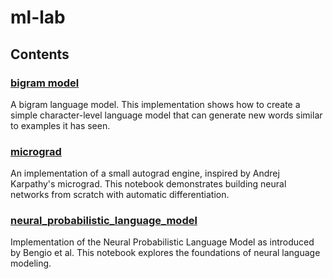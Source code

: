 # ml-lab

## Contents

### [bigram model](./bigram_model/bigram_model.ipynb)

A bigram language model. This implementation shows how to create a simple character-level language model that can generate new words similar to examples it has seen.

### [micrograd](./micrograd/micrograd.ipynb)

An implementation of a small autograd engine, inspired by Andrej Karpathy's micrograd.
This notebook demonstrates building neural networks from scratch with automatic differentiation.

### [neural_probabilistic_language_model](./neural_probabilistic_language_model/neural_probabilistic_language_model.ipynb)

Implementation of the Neural Probabilistic Language Model as introduced by Bengio et al. This notebook explores the foundations of neural language modeling.